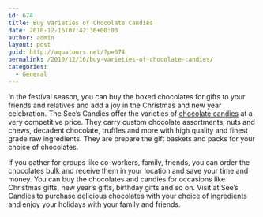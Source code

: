 ```yaml
---
id: 674
title: Buy Varieties of Chocolate Candies
date: 2010-12-16T07:42:36+00:00
author: admin
layout: post
guid: http://aquatours.net/?p=674
permalink: /2010/12/16/buy-varieties-of-chocolate-candies/
categories:
  - General
---
```

In the festival season, you can buy the boxed chocolates for gifts to your friends and relatives and add a joy in the Christmas and new year celebration. The See&#8217;s Candies offer the varieties of [chocolate candies](http://www.sees.com) at a very competitive price. They carry custom chocolate assortments, nuts and chews, decadent chocolate, truffles and more with high quality and finest grade raw ingredients. They are prepare the gift baskets and packs for your choice of chocolates. 

If you gather for groups like co-workers, family, friends, you can order the chocolates bulk and receive them in your location and save your time and money. You can buy the chocolates and candies for occasions like Christmas gifts, new year&#8217;s gifts, birthday gifts and so on. Visit at See&#8217;s Candies to purchase delicious chocolates with your choice of ingredients and enjoy your holidays with your family and friends.